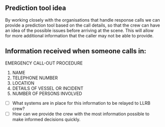 ## Prediction tool idea

By working closely with the organisations that handle response calls we can provide a prediction tool based on the call details, so that the crew can have an idea of the possible issues before arriving at the scene. This will allow for more additional information that the caller may not be able to provide. 
## Information received when someone calls in:

EMERGENCY CALL-OUT PROCEDURE

1. NAME
2. TELEPHONE NUMBER
3. LOCATION
4. DETAILS OF VESSEL OR INCIDENT
5. NUMBER OF PERSONS INVOLVED

- [ ] What systems are in place for this information to be relayed to LLRB crew?
- [ ] How can we provide the crew with the most information possible to make informed decisions quickly.